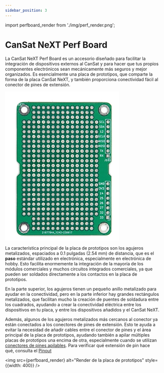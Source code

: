 ```yaml
---
sidebar_position: 3
---
```


import perfboard_render from './img/perf_render.png';


# CanSat NeXT Perf Board

La CanSat NeXT Perf Board es un accesorio diseñado para facilitar la integración de dispositivos externos al CanSat y para hacer que tus propios componentes electrónicos sean mecánicamente más seguros y mejor organizados. Es esencialmente una placa de prototipos, que comparte la forma de la placa CanSat NeXT, y también proporciona conectividad fácil al conector de pines de extensión.

![CanSat NeXT Perf Board](./img/perfboard.png)

La característica principal de la placa de prototipos son los agujeros metalizados, espaciados a 0.1 pulgadas (2.54 mm) de distancia, que es el **paso** estándar utilizado en electrónica, especialmente en electrónica de hobby. Esto facilita enormemente la integración de la mayoría de los módulos comerciales y muchos circuitos integrados comerciales, ya que pueden ser soldados directamente a los contactos en la placa de prototipos.

En la parte superior, los agujeros tienen un pequeño anillo metalizado para ayudar en la conectividad, pero en la parte inferior hay grandes rectángulos metalizados, que facilitan mucho la creación de puentes de soldadura entre los cuadrados, ayudando a crear la conectividad eléctrica entre los dispositivos en tu placa, y entre los dispositivos añadidos y el CanSat NeXT.

Además, algunos de los agujeros metalizados más cercanos al conector ya están conectados a los conectores de pines de extensión. Esto te ayuda a evitar la necesidad de añadir cables entre el conector de pines y el área principal de la placa de prototipos, ayudando también a apilar múltiples placas de prototipos una encima de otra, especialmente cuando se utilizan [conectores de pines apilables](https://spacelabnextdoor.com/electronics/32-cansat-next-stacking-header). Para verificar qué extensión de pin hace qué, consulta el [Pinout](../CanSat-hardware/pin_out)

<img src={perfboard_render} alt="Render de la placa de prototipos" style={{width: 400}} />